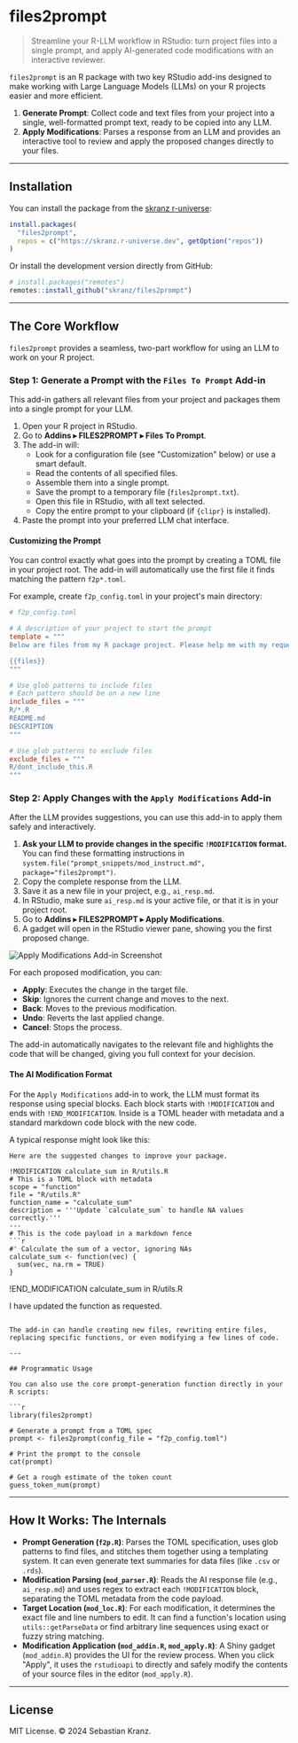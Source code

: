 # files2prompt

> Streamline your R-LLM workflow in RStudio: turn project files into a single prompt, and apply AI-generated code modifications with an interactive reviewer.

`files2prompt` is an R package with two key RStudio add-ins designed to make working with Large Language Models (LLMs) on your R projects easier and more efficient.

1.  **Generate Prompt**: Collect code and text files from your project into a single, well-formatted prompt text, ready to be copied into any LLM.
2.  **Apply Modifications**: Parses a response from an LLM and provides an interactive tool to review and apply the proposed changes directly to your files.

---

## Installation

You can install the package from the [skranz r-universe](https://skranz.r-universe.dev/):
```r
install.packages(
  "files2prompt",
  repos = c("https://skranz.r-universe.dev", getOption("repos"))
)
```

Or install the development version directly from GitHub:
```r
# install.packages("remotes")
remotes::install_github("skranz/files2prompt")
```

---

## The Core Workflow

`files2prompt` provides a seamless, two-part workflow for using an LLM to work on your R project.

### Step 1: Generate a Prompt with the `Files To Prompt` Add-in

This add-in gathers all relevant files from your project and packages them into a single prompt for your LLM.

1.  Open your R project in RStudio.
2.  Go to **Addins ▸ FILES2PROMPT ▸ Files To Prompt**.
3.  The add-in will:
    *   Look for a configuration file (see "Customization" below) or use a smart default.
    *   Read the contents of all specified files.
    *   Assemble them into a single prompt.
    *   Save the prompt to a temporary file (`files2prompt.txt`).
    *   Open this file in RStudio, with all text selected.
    *   Copy the entire prompt to your clipboard (if `{clipr}` is installed).
4.  Paste the prompt into your preferred LLM chat interface.

#### Customizing the Prompt

You can control exactly what goes into the prompt by creating a TOML file in your project root. The add-in will automatically use the first file it finds matching the pattern `f2p*.toml`.

For example, create `f2p_config.toml` in your project's main directory:

```toml
# f2p_config.toml

# A description of your project to start the prompt
template = """
Below are files from my R package project. Please help me with my request.

{{files}}
"""

# Use glob patterns to include files
# Each pattern should be on a new line
include_files = """
R/*.R
README.md
DESCRIPTION
"""

# Use glob patterns to exclude files
exclude_files = """
R/dont_include_this.R
"""
```

### Step 2: Apply Changes with the `Apply Modifications` Add-in

After the LLM provides suggestions, you can use this add-in to apply them safely and interactively.

1.  **Ask your LLM to provide changes in the specific `!MODIFICATION` format.** You can find these formatting instructions in `system.file("prompt_snippets/mod_instruct.md", package="files2prompt")`.
2.  Copy the complete response from the LLM.
3.  Save it as a new file in your project, e.g., `ai_resp.md`.
4.  In RStudio, make sure `ai_resp.md` is your active file, or that it is in your project root.
5.  Go to **Addins ▸ FILES2PROMPT ▸ Apply Modifications**.
6.  A gadget will open in the RStudio viewer pane, showing you the first proposed change.

![Apply Modifications Add-in Screenshot](https://raw.githubusercontent.com/skranz/files2prompt/main/man/figures/apply_modifications_addin.png)

For each proposed modification, you can:
*   **Apply**: Executes the change in the target file.
*   **Skip**: Ignores the current change and moves to the next.
*   **Back**: Moves to the previous modification.
*   **Undo**: Reverts the last applied change.
*   **Cancel**: Stops the process.

The add-in automatically navigates to the relevant file and highlights the code that will be changed, giving you full context for your decision.

#### The AI Modification Format

For the `Apply Modifications` add-in to work, the LLM must format its response using special blocks. Each block starts with `!MODIFICATION` and ends with `!END_MODIFICATION`. Inside is a TOML header with metadata and a standard markdown code block with the new code.

A typical response might look like this:

```
Here are the suggested changes to improve your package.

!MODIFICATION calculate_sum in R/utils.R
# This is a TOML block with metadata
scope = "function"
file = "R/utils.R"
function_name = "calculate_sum"
description = '''Update `calculate_sum` to handle NA values correctly.'''
---
# This is the code payload in a markdown fence
```r
#' Calculate the sum of a vector, ignoring NAs
calculate_sum <- function(vec) {
  sum(vec, na.rm = TRUE)
}
```
!END_MODIFICATION calculate_sum in R/utils.R

I have updated the function as requested.
```

The add-in can handle creating new files, rewriting entire files, replacing specific functions, or even modifying a few lines of code.

---

## Programmatic Usage

You can also use the core prompt-generation function directly in your R scripts:

```r
library(files2prompt)

# Generate a prompt from a TOML spec
prompt <- files2prompt(config_file = "f2p_config.toml")

# Print the prompt to the console
cat(prompt)

# Get a rough estimate of the token count
guess_token_num(prompt)
```

---

## How It Works: The Internals

*   **Prompt Generation (`f2p.R`)**: Parses the TOML specification, uses glob patterns to find files, and stitches them together using a templating system. It can even generate text summaries for data files (like `.csv` or `.rds`).
*   **Modification Parsing (`mod_parser.R`)**: Reads the AI response file (e.g., `ai_resp.md`) and uses regex to extract each `!MODIFICATION` block, separating the TOML metadata from the code payload.
*   **Target Location (`mod_loc.R`)**: For each modification, it determines the exact file and line numbers to edit. It can find a function's location using `utils::getParseData` or find arbitrary line sequences using exact or fuzzy string matching.
*   **Modification Application (`mod_addin.R`, `mod_apply.R`)**: A Shiny gadget (`mod_addin.R`) provides the UI for the review process. When you click "Apply", it uses the `rstudioapi` to directly and safely modify the contents of your source files in the editor (`mod_apply.R`).

---

## License

MIT License. © 2024 Sebastian Kranz.
